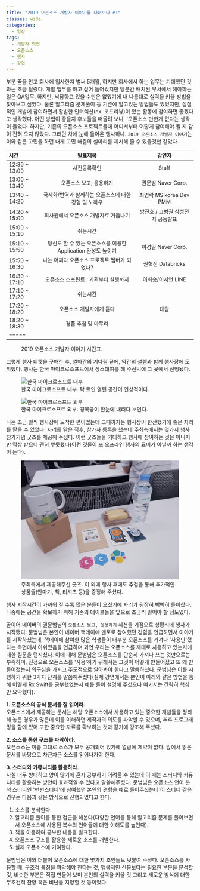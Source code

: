 ```yaml
---
title: "2019 오픈소스 개발자 이야기를 다녀오다 #1"
classes: wide
categories:
  - 일상
tags:
  - 개발자 밋업
  - 오픈소스
  - 행사
  - 강연
---
```


부분 꿈을 안고 회사에 입사한지 벌써 5개월, 하지만 회사에서 하는 업무는 기대했던 것과는 조금 달랐다. 개발 업무를 하고 싶어 들어갔지만 당분간 배치된 부서에서 해야하는 일은 QA업무. 하지만, 낙담하고 있을 수만은 없었기에 내 나름대로 실력을 키울 방법을 찾아보고 싶었다. 물론 알고리즘 문제풀이 등 기존에 알고있는 방법들도 있었지만, 실질적인 개발에 참여하면서 활발한 인터렉션(ex. 코드리뷰)이 있는 활동에 참여하면 좋겠다고 생각했다. 어떤 방법이 좋을지 후보들을 떠올려 보니, '오픈소스'만한게 없다는 생각이 들었다. 하지만, 기존의 오픈소스 프로젝트들에 어디서부터 어떻게 참여해야 될 지 감이 전혀 오지 않았다. 그러던 차에 눈에 들어온 행사하나. `2019 오픈소스 개발자 이야기`는 이와 같은 고민을 하던 내게 고민 해결의 실마리를 제시해 줄 수 있을것만 같았다. 

| 시간 | 발표제목 | 강연자 |
|:--------|:-------:|:--------:|
| 12:30 ~ 13:00 | 사전등록확인 | Staff |
| 13:00 ~ 13:40 | 오픈소스 보고, 응용하기 | 권문범 Naver Corp. |
| 13:40 ~ 14:20 | 국제화/번역과 함께하는 오픈소스에 대한 경험 및 노하우 | 최영락 MS korea Dev PMM |
| 14:20 ~ 15:00 | 회사원에서 오픈소스 개발자로 거듭나기 | 방진호 / 고병권 삼성전자 공동발표 |
| 15:00 ~ 15:10 | 쉬는시간 | |
| 15:10 ~ 15:50 | 당신도 할 수 있는 오픈소스를 이용한 Application 완성도 높이기 | 이경일 Naver Corp. |
| 15:50 ~ 16:30 | 나는 어쩌다 오픈소스 프로젝트 멤버가 되었나? | 권혁진 Databricks |
| 16:30 ~ 17:10 | 오픈소스 스프린트 : 기획부터 실행까지	| 이희승/이서연 LINE |
| 17:10 ~ 17:20 | 쉬는시간 | |
| 17:20 ~ 18:20 | 오픈소스 개발자에게 듣다 | 대담 |
| 18:20 ~ 18:30 | 경품 추첨 및 마무리 | |
|=====

<figure>
  <figcaption>2019 오픈소스 개발자 이야기 시간표.</figcaption>
</figure> 

그렇게 행사 티켓을 구매한 후, 얼마간의 기다림 끝에, 약간의 설렘과 함께 행사장에 도착했다. 행사는 한국 마이크로소프트에서 장소대여를 해 주신덕에 그 곳에서 진행됐다. 

<figure class="align-center">
  <img src="/assets/images/0629/20190629_121909.jpg" alt="한국 마이크로소프트 내부">
  <figcaption>한국 마이크로소프트 내부. 탁 트인 열린 공간이 인상적이다.</figcaption>
</figure> 

<figure class="align-center">
  <img src="/assets/images/0629/20190629_121821.jpg" alt="한국 마이크로소프트 외부">
  <figcaption>한국 마이크로소프트 외부. 경복궁이 한눈에 내려다 보인다. </figcaption>
</figure> 

나는 조금 일찍 행사장에 도착한 편이었는데 그때까지는 행사장이 한산했기에 좋은 자리를 맡을 수 있었다. 자리를 맡은 직후, 참가자 등록을 했는데 주최측에서는 몇가지 행사 참가기념 굿즈를 제공해 주셨다. 이런 굿즈들을 기대하고 행사에 참여하는 것은 아니지만 막상 받으니 괜히 뿌듯했다(이런 것들이 또 오프라인 행사의 묘미가 아닐까 하는 생각이 든다).

<figure class="align-center">
  <img src="/assets/images/0629/20190629_122427.jpg" alt="OSS 개발자 포럼 굿즈">
  <figcaption>주최측에서 제공해주신 굿즈. 이 외에 행사 후에도 추첨을 통해 추가적인 상품들(안마기, 책, 티셔츠 등)을 증정해 주셨다.</figcaption>
</figure> 

행사 시작시간이 가까워 질 수록 많은 분들이 오셨기에 자리가 굉장히 빡빡히 들어찼다. 나중에는 공간을 확보하기 위해 기존의 테이블들을 앞으로 조금씩 밀어야 할 정도였다. 

곧이어 네이버의 권문범님의 `오픈소스 보고, 응용하기` 세션을 기점으로 성황리에 행사가 시작됐다. 문범님은 본인이 네이버 핵데이에 멘토로 참여했던 경험을 언급하면서 이야기를 시작하셨는데, 핵데이에 참여한 많은 학생들이 대부분 오픈소스를 가져다 '사용만'했다는 측면에서 아쉬웠음을 언급하며 과연 우리는 오픈소스를 제대로 사용하고 있는지에 대한 질문을 던지셨다. 이에 대해 문범님은 오픈소스를 단순히 가져다 쓰는 것만으로는 부족하며, 진정으로 오픈소스를 '사용'하기 위해서는 그것이 어떻게 만들어졌고 또 왜 만들어졌는지 의구심을 가지고 주도적으로 알아봐야 한다고 말씀하셨다. 
문범님은 이를 시행하기 위한 3가지 단계를 말씀해주셨다(실제 강연에서는 본인이 아래와 같은 방법을 통해 어떻게 Rx Swift를 공부했었는지 예를 들어 설명해 주셨으나 여기서는 간략히 핵심만 요약했다). 

**1. 오픈소스의 공식 문서를 잘 읽어라.**  
오픈소스에서 제공하는 문서는 해당 오픈소스에서 사용하고 있는 중요한 개념들을 정리해 놓은 경우가 많은데 이를 이해하면 제작자의 의도를 파악할 수 있으며, 추후 프로그래밍을 함에 있어 또한 중요한 자료를 확보하는 것과 같기에 강조해 주셨다. 

**2. 소스를 통한 구조를 파악하라.**  
오픈소스는 이름 그대로 소스가 모두 공개되어 있기에 열람에 제약이 없다. 앞에서 읽은 문서를 바탕으로 차근차근 소스를 읽어나가야 한다. 

**3. 스터디와 커뮤니티를 활용하라.**  
사실 너무 방대하고 양이 많기에 혼자 공부하기 어려울 수 있는데 이 때는 스터디와 커뮤니티를 활용하는 방안이 효과적일 수 있다고 말씀해주셨다. 문범님은 오픈소스 언어 분석 스터디인 '펀펀스터디'에 참여했던 본인의 경험을 예로 들어주셨는데 이 스터디 같은 경우는 다음과 같은 방식으로 진행되었다고 한다. 
1. 소스를 분석한다. 
2. 알고리즘 풀이를 통한 접근을 해본다(다양한 언어를 통해 알고리즘 문제를 풀어보면서 오픈소스에 사용된 복수의 언어들에 대한 이해도를 높인다). 
3. 책을 이용하여 공부한 내용을 발표한다.
4. 오픈소스 구조를 활용한 새로운 소스를 개발한다. 
5. 실제 오픈소스에 기여한다. 

문범님은 이와 더불어 오픈소스에 대한 몇가지 조언들도 덧붙여 주셨다. 오픈소스를 사용할 때, 구조적 특징을 파악해야 한다는 것, 맹목적인 신봉보다는 필요한 부분을 분석할 것, 비슷한 부분은 직접 만들어 보며 본인의 실력을 키울 것 그리고 새로운 방식에 대한 무조건적 찬양 혹은 비난을 지양할 것 등이었다. 



